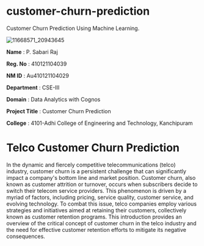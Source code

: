 # customer-churn-prediction
Customer Churn Prediction Using Machine Learning.

![11668571_20943645](https://github.com/sabarirajpazhani/customer-churn-prediction-project/assets/143380285/a89bbb4b-4522-46de-a15d-5f5f926e89cb)


<strong>Name</strong>            :	P. Sabari Raj <br>

<strong>Reg. No</strong>         :  410121104039

<strong>NM ID</strong>           :	Au410121104029

<strong>Department</strong>	     :  CSE-III

<strong>Domain</strong>	         :  Data Analytics with Cognos

<strong>Project Title</strong>	 :  Customer Churn Prediction

<strong>College</strong>	       :  4101-Adhi College of Engineering and Technology, Kanchipuram


# Telco Customer Churn Prediction
In the dynamic and fiercely competitive telecommunications (telco) industry, customer churn is a persistent challenge that can significantly impact a company's bottom line and market position. Customer churn, also known as customer attrition or turnover, occurs when subscribers decide to switch their telecom service providers. This phenomenon is driven by a myriad of factors, including pricing, service quality, customer service, and evolving technology. To combat this issue, telco companies employ various strategies and initiatives aimed at retaining their customers, collectively known as customer retention programs. This introduction provides an overview of the critical concept of customer churn in the telco industry and the need for effective customer retention efforts to mitigate its negative consequences.




